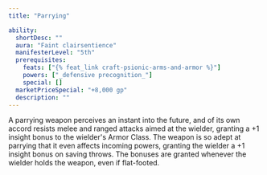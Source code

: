 ```yaml
---
title: "Parrying"

ability:
  shortDesc: ""
  aura: "Faint clairsentience"
  manifesterLevel: "5th"
  prerequisites:
    feats: ["{% feat_link craft-psionic-arms-and-armor %}"]
    powers: ["_defensive precognition_"]
    special: []
  marketPriceSpecial: "+8,000 gp"
  description: ""
---
```

A parrying weapon perceives an instant into the future, and of its own accord resists melee and ranged attacks aimed at the wielder, granting a +1 insight bonus to the wielder's Armor Class. The weapon is so adept at parrying that it even affects incoming powers, granting the wielder a +1 insight bonus on saving throws. The bonuses are granted whenever the wielder holds the weapon, even if flat-footed.



